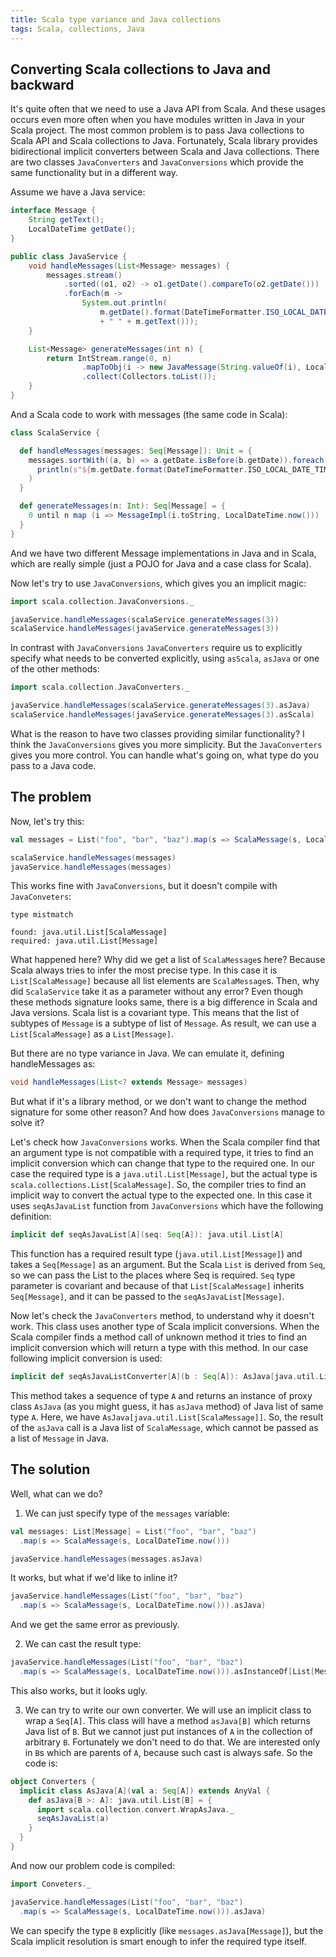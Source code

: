 ```yaml
---
title: Scala type variance and Java collections
tags: Scala, collections, Java
---
```


Converting Scala collections to Java and backward
-------------------------------------------------

It's quite often that we need to use a Java API from Scala.  And these usages occurs even more
often when you have modules written in Java in your Scala project.  The most
common problem is to pass Java collections to Scala API and Scala collections
to Java.  Fortunately, Scala library provides bidirectional implicit converters
between Scala and Java collections.  There are two classes `JavaConverters` and
`JavaConversions` which provide the same functionality but in a different way.

Assume we have a Java service:

```Java
interface Message {
    String getText();
    LocalDateTime getDate();
}

public class JavaService {
    void handleMessages(List<Message> messages) {
        messages.stream()
            .sorted((o1, o2) -> o1.getDate().compareTo(o2.getDate()))
            .forEach(m ->
                System.out.println(
                    m.getDate().format(DateTimeFormatter.ISO_LOCAL_DATE_TIME)
                    + " " + m.getText()));
    }

    List<Message> generateMessages(int n) {
        return IntStream.range(0, n)
                .mapToObj(i -> new JavaMessage(String.valueOf(i), LocalDateTime.now()))
                .collect(Collectors.toList());
    }
}

```
<!--more-->

And a Scala code to work with messages (the same code in Scala):

```Scala
class ScalaService {

  def handleMessages(messages: Seq[Message]): Unit = {
    messages.sortWith((a, b) => a.getDate.isBefore(b.getDate)).foreach(m =>
      println(s"${m.getDate.format(DateTimeFormatter.ISO_LOCAL_DATE_TIME)} ${m.getText}")
    )
  }

  def generateMessages(n: Int): Seq[Message] = {
    0 until n map (i => MessageImpl(i.toString, LocalDateTime.now()))
  }
}
```

And we have two different Message implementations in Java and in Scala, which
are really simple (just a POJO for Java and a case class for Scala).

Now let's try to use `JavaConversions`, which gives you an implicit magic:

```Scala
import scala.collection.JavaConversions._

javaService.handleMessages(scalaService.generateMessages(3))
scalaService.handleMessages(javaService.generateMessages(3))
```

In contrast with `JavaConversions` `JavaConverters` require us to explicitly specify what
needs to be converted explicitly, using `asScala`, `asJava` or one of the other
methods:

```Scala
import scala.collection.JavaConverters._

javaService.handleMessages(scalaService.generateMessages(3).asJava)
scalaService.handleMessages(javaService.generateMessages(3).asScala)
```

What is the reason to have two classes providing similar functionality?  I
think the `JavaConversions` gives you more simplicity.  But the
`JavaConverters` gives you more control.  You can handle what's going on, what
type do you pass to a Java code.

The problem
-----------

Now, let's try this:

```Scala
val messages = List("foo", "bar", "baz").map(s => ScalaMessage(s, LocalDateTime.now()))

scalaService.handleMessages(messages)
javaService.handleMessages(messages)
```

This works fine with `JavaConversions`, but it doesn't compile with
`JavaConveters`:

```
type mistmatch

found: java.util.List[ScalaMessage]
required: java.util.List[Message]
```

What happened here? Why did we get a list of `ScalaMessage`s here?  Because Scala
always tries to infer the most precise type.  In this case it is
`List[ScalaMessage]` because all list elements are `ScalaMessage`s.  Then, why
did `ScalaService` take it as a parameter without any error?  Even though these
methods signature looks same, there is a big difference in Scala and Java
versions.  Scala list is a covariant type.  This means that the list of subtypes
of `Message` is a subtype of list of `Message`.  As result, we can use a
`List[ScalaMessage]` as a `List[Message]`.

But there are no type variance in Java.  We can emulate it, defining
handleMessages as:

```Java
void handleMessages(List<? extends Message> messages)
```

But what if it's a library method, or we don't want to change the method
signature for some other reason?  And how does `JavaConversions` manage to solve it?

Let's check how `JavaConversions` works.  When the Scala compiler find that an
argument type is not compatible with a required type, it tries to find an
implicit conversion which can change that type to the required one.  In our case the
required type is a `java.util.List[Message]`, but the actual type is
`scala.collections.List[ScalaMessage]`.  So, the compiler tries to find an
implicit way to convert the actual type to the expected one.  In this case it uses
`seqAsJavaList` function from `JavaConversions` which have the following definition:

```Scala
implicit def seqAsJavaList[A](seq: Seq[A]): java.util.List[A]
```

This function has a required result type (`java.util.List[Message]`) and takes
a `Seq[Message]` as an argument.  But the Scala `List` is derived from `Seq`,
so we can pass the List to the places where Seq is required.  `Seq` type
parameter is covariant and because of that `List[ScalaMessage]` inherits `Seq[Message]`,
and it can be passed to the `seqAsJavaList[Message]`.

Now let's check the `JavaConverters` method, to understand why it doesn't work.
This class uses another type of Scala implicit conversions.  When the Scala compiler
finds a method call of unknown method it tries to find an implicit conversion
which will return a type with this method.
In our case following implicit conversion is used:

```Scala
implicit def seqAsJavaListConverter[A](b : Seq[A]): AsJava[java.util.List[A]]
```

This method takes a sequence of type `A` and returns an instance of proxy class
`AsJava` (as you might guess, it has `asJava` method) of Java list of same type
`A`. Here, we have `AsJava[java.util.List[ScalaMessage]]`.  So, the
result of the `asJava` call is a Java list of `ScalaMessage`,  which cannot be
passed as a list of `Message` in Java.

The solution
------------

Well, what can we do?

1. We can just specify type of the `messages` variable:

```Scala
val messages: List[Message] = List("foo", "bar", "baz")
  .map(s => ScalaMessage(s, LocalDateTime.now()))

javaService.handleMessages(messages.asJava)
```

It works, but what if we'd like to inline it?

```Scala
javaService.handleMessages(List("foo", "bar", "baz")
  .map(s => ScalaMessage(s, LocalDateTime.now())).asJava)
```

And we get the same error as previously.

2. We can cast the result type:

```Scala
javaService.handleMessages(List("foo", "bar", "baz")
  .map(s => ScalaMessage(s, LocalDateTime.now())).asInstanceOf[List[Message]].asJava)
```

This also works, but it looks ugly.

3. We can try to write our own converter. We will use an implicit class to wrap a
   `Seq[A]`.  This class will have a method `asJava[B]` which returns Java list
   of `B`.  But we cannot just put instances of `A` in the collection of
   arbitrary `B`.  Fortunately we don't need to do that.  We are interested only in `B`s 
   which are parents of `A`, because such cast is always safe. So the code is:

```Scala
object Converters {
  implicit class AsJava[A](val a: Seq[A]) extends AnyVal {
    def asJava[B >: A]: java.util.List[B] = {
      import scala.collection.convert.WrapAsJava._
      seqAsJavaList(a)
    }
  }
}
```

And now our problem code is compiled:

```Scala
import Conveters._

javaService.handleMessages(List("foo", "bar", "baz")
  .map(s => ScalaMessage(s, LocalDateTime.now())).asJava)
```

We can specify the type `B` explicitly (like `messages.asJava[Message]`), but the
Scala implicit resolution is smart enough to infer the required type itself.
